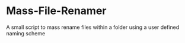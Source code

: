 # Mass-File-Renamer
A small script to mass rename files within a folder using a user defined naming scheme
